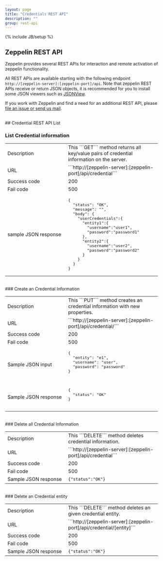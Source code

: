 ```yaml
---
layout: page
title: "Credentials REST API"
description: ""
group: rest-api
---
```

<!--
Licensed under the Apache License, Version 2.0 (the "License");
you may not use this file except in compliance with the License.
You may obtain a copy of the License at

http://www.apache.org/licenses/LICENSE-2.0

Unless required by applicable law or agreed to in writing, software
distributed under the License is distributed on an "AS IS" BASIS,
WITHOUT WARRANTIES OR CONDITIONS OF ANY KIND, either express or implied.
See the License for the specific language governing permissions and
limitations under the License.
-->
{% include JB/setup %}

## Zeppelin REST API
 Zeppelin provides several REST APIs for interaction and remote activation of zeppelin functionality.

 All REST APIs are available starting with the following endpoint `http://[zeppelin-server]:[zeppelin-port]/api`. Note that zeppelin REST APIs receive or return JSON objects, it is recommended for you to install some JSON viewers such as [JSONView](https://chrome.google.com/webstore/detail/jsonview/chklaanhfefbnpoihckbnefhakgolnmc).

 If you work with Zeppelin and find a need for an additional REST API, please [file an issue or send us mail](http://zeppelin.apache.org/community.html).

 <br />
## Credential REST API List

### List Credential information
  <table class="table-credential">
    <col width="200">
    <tr>
      <td>Description</td>
      <td>This ```GET``` method returns all key/value pairs of credential information on the server.</td>
    </tr>
    <tr>
      <td>URL</td>
      <td>```http://[zeppelin-server]:[zeppelin-port]/api/credential```</td>
    </tr>
    <tr>
      <td>Success code</td>
      <td>200</td>
    </tr>
    <tr>
      <td> Fail code</td>
      <td> 500 </td>
    </tr>
    <tr>
      <td> sample JSON response
      </td>
      <td>
        <pre>
{
  "status": "OK",
  "message": "",
  "body": {
    "userCredentials":{
      "entity1":{
        "username":"user1",
        "password":"password1"
      },
      "entity2":{
        "username":"user2",
        "password":"password2"
      }
    }
  }
}</pre></td>
    </tr>
  </table>

<br/>
### Create an Credential Information
  <table class="table-credential">
    <col width="200">
    <tr>
      <td>Description</td>
      <td>This ```PUT``` method creates an credential information with new properties.</td>
    </tr>
    <tr>
      <td>URL</td>
      <td>```http://[zeppelin-server]:[zeppelin-port]/api/credential/```</td>
    </tr>
    <tr>
      <td>Success code</td>
      <td>200</td>
    </tr>
    <tr>
      <td>Fail code</td>
      <td> 500 </td>
    </tr>
    <tr>
      <td>Sample JSON input</td>
      <td>
        <pre>
{
  "entity": "e1",
  "username": "user",
  "password": "password"
}
        </pre>
      </td>
    </tr>
    <tr>
      <td>Sample JSON response</td>
      <td>
        <pre>
{
  "status": "OK"
}
        </pre>
      </td>
    </tr>
  </table>


<br/>
### Delete all Credential Information

  <table class="table-credential">
    <col width="200">
    <tr>
      <td>Description</td>
      <td>This ```DELETE``` method deletes credential information.</td>
    </tr>
    <tr>
      <td>URL</td>
      <td>```http://[zeppelin-server]:[zeppelin-port]/api/credential```</td>
    </tr>
    <tr>
      <td>Success code</td>
      <td>200</td>
    </tr>
    <tr>
      <td> Fail code</td>
      <td> 500 </td>
    </tr>
    <tr>
      <td>Sample JSON response</td>
      <td>
        <code>{"status":"OK"}</code>
      </td>
    </tr>
  </table>


<br/>
### Delete an Credential entity

  <table class="table-credential">
    <col width="200">
    <tr>
      <td>Description</td>
      <td>This ```DELETE``` method deletes an given credential entity.</td>
    </tr>
    <tr>
      <td>URL</td>
      <td>```http://[zeppelin-server]:[zeppelin-port]/api/credential/[entity]```</td>
    </tr>
    <tr>
      <td>Success code</td>
      <td>200</td>
    </tr>
    <tr>
      <td> Fail code</td>
      <td> 500 </td>
    </tr>
    <tr>
      <td>Sample JSON response</td>
      <td>
        <code>{"status":"OK"}</code>
      </td>
    </tr>
  </table>


<br/>

